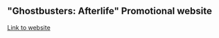 ## "Ghostbusters: Afterlife" Promotional website

[Link to website](https://andryushque.github.io/ghostbusters-promo/)
